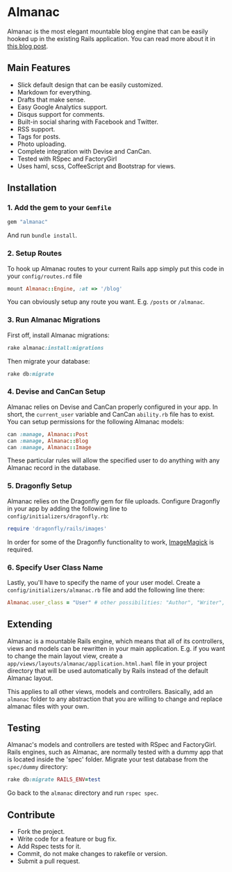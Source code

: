# Almanac
Almanac is the most elegant mountable blog engine that can be easily hooked up in the existing Rails application. You can read more about it in [this blog post](http://www.vasinov.com/blog/beautifully-simple-blogging).

## Main Features
- Slick default design that can be easily customized.
- Markdown for everything.
- Drafts that make sense.
- Easy Google Analytics support.
- Disqus support for comments.
- Built-in social sharing with Facebook and Twitter.
- RSS support.
- Tags for posts.
- Photo uploading.
- Complete integration with Devise and CanCan.
- Tested with RSpec and FactoryGirl
- Uses haml, scss, CoffeeScript and Bootstrap for views.

## Installation
### 1. Add the gem to your `Gemfile`
```ruby
gem "almanac"
```
And run `bundle install`.

### 2. Setup Routes
To hook up Almanac routes to your current Rails app simply put this code in your `config/routes.rd` file

```ruby
mount Almanac::Engine, :at => '/blog'
```

You can obviously setup any route you want. E.g. `/posts` or `/almanac`.

### 3. Run Almanac Migrations
First off, install Almanac migrations:

```ruby
rake almanac:install:migrations
```

Then migrate your database:

```ruby
rake db:migrate
```

### 4. Devise and CanCan Setup
Almanac relies on Devise and CanCan properly configured in your app. In short, the `current_user` variable and CanCan `ability.rb` file has to exist. You can setup permissions for the following Almanac models:

```ruby
can :manage, Almanac::Post
can :manage, Almanac::Blog
can :manage, Almanac::Image
```

These particular rules will allow the specified user to do anything with any Almanac record in the database.

### 5. Dragonfly Setup
Almanac relies on the Dragonfly gem for file uploads. Configure Dragonfly in your app by adding the following line to `config/initializers/dragonfly.rb`:

```ruby
require 'dragonfly/rails/images'
```

In order for some of the Dragonfly functionality to work, [ImageMagick](http://www.imagemagick.org/script/binary-releases.php) is required.

### 6. Specify User Class Name
Lastly, you'll have to specify the name of your user model. Create a `config/initializers/almanac.rb` file and add the following line there:

```ruby
Almanac.user_class = "User" # other possibilities: "Author", "Writer", etc.
```

## Extending
Almanac is a mountable Rails engine, which means that all of its controllers, views and models can be rewritten in your main application. E.g. if you want to change the main layout view, create a `app/views/layouts/almanac/application.html.haml` file in your project directory that will be used automatically by Rails instead of the default Almanac layout.

This applies to all other views, models and controllers. Basically, add an `almanac` folder to any abstraction that you are willing to change and replace almanac files with your own.

## Testing
Almanac's models and controllers are tested with RSpec and FactoryGirl. Rails engines, such as Almanac, are normally tested with a dummy app that is located inside the 'spec' folder. Migrate your test database from the `spec/dummy` directory:

```ruby
rake db:migrate RAILS_ENV=test
```

Go back to the `almanac` directory and run `rspec spec`.

## Contribute
- Fork the project.
- Write code for a feature or bug fix.
- Add Rspec tests for it.
- Commit, do not make changes to rakefile or version.
- Submit a pull request.